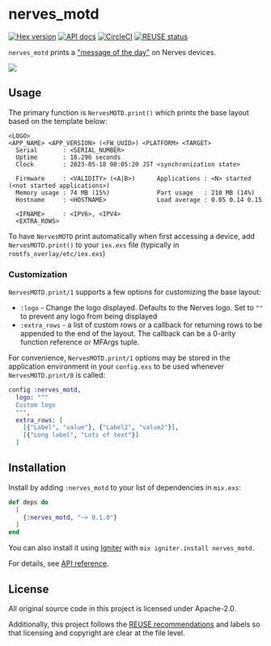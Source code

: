 # nerves_motd

[![Hex version](https://img.shields.io/hexpm/v/nerves_motd.svg "Hex version")](https://hex.pm/packages/nerves_motd)
[![API docs](https://img.shields.io/hexpm/v/nerves_motd.svg?label=hexdocs "API docs")](https://hexdocs.pm/nerves_motd/NervesMOTD.html)
[![CircleCI](https://dl.circleci.com/status-badge/img/gh/nerves-project/nerves_motd/tree/main.svg?style=svg)](https://dl.circleci.com/status-badge/redirect/gh/nerves-project/nerves_motd/tree/main)
[![REUSE status](https://api.reuse.software/badge/github.com/nerves-project/nerves_motd)](https://api.reuse.software/info/github.com/nerves-project/nerves_motd)

`nerves_motd` prints a ["message of the
day"](https://en.wikipedia.org/wiki/Motd_(Unix)) on Nerves devices.

![](https://user-images.githubusercontent.com/7563926/202566900-942f3963-ff0e-48c2-9e13-03f96dd9a0d0.png)

## Usage

The primary function is `NervesMOTD.print()` which prints the base layout based
on the template below:

```
<LOGO>
<APP_NAME> <APP_VERSION> (<FW_UUID>) <PLATFORM> <TARGET>
  Serial       : <SERIAL_NUMBER>
  Uptime       : 18.296 seconds
  Clock        : 2023-05-18 00:05:20 JST <synchronization state>

  Firmware     : <VALIDITY> (<A|B>)      Applications : <N> started (<not started applications>)
  Memory usage : 74 MB (15%)             Part usage   : 210 MB (14%)
  Hostname     : <HOSTNAME>              Load average : 0.05 0.14 0.15

  <IFNAME>     : <IPV6>, <IPV4>
  <EXTRA_ROWS>
```

To have `NervesMOTD` print automatically when first accessing a device, add
`NervesMOTD.print()` to your `iex.exs` file (typically in
`rootfs_overlay/etc/iex.exs`)

### Customization

`NervesMOTD.print/1` supports a few options for customizing the base layout:

* `:logo` - Change the logo displayed. Defaults to the Nerves logo. Set to `""`
  to prevent any logo from being displayed
* `:extra_rows` - a list of custom rows or a callback for returning rows to be
  appended to the end of the layout. The callback can be a 0-arity function
  reference or MFArgs tuple.

For convenience, `NervesMOTD.print/1` options may be stored in the application
environment in your `config.exs` to be used whenever `NervesMOTD.print/0` is
called:

```elixir
config :nerves_motd,
  logo: """
  Custom logo
  """,
  extra_rows: [
    [{"Label", "value"}, {"Label2", "value2"}],
    [{"Long label", "Lots of text"}]
  ]
```

## Installation

Install by adding `:nerves_motd` to your list of dependencies in `mix.exs`:

```elixir
def deps do
  [
    {:nerves_motd, "~> 0.1.0"}
  ]
end
```

You can also install it using [Igniter](https://hexdocs.pm/igniter/) with `mix igniter.install nerves_motd`.

For details, see [API reference](https://hexdocs.pm/nerves_motd/api-reference.html).

## License

All original source code in this project is licensed under Apache-2.0.

Additionally, this project follows the [REUSE recommendations](https://reuse.software)
and labels so that licensing and copyright are clear at the file level.


